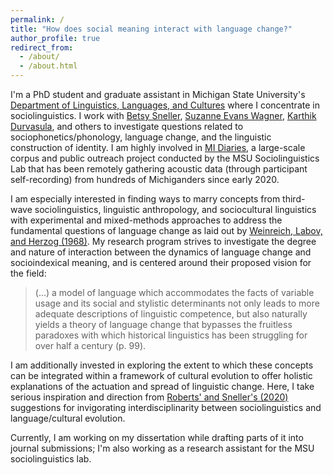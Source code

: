 ```yaml
---
permalink: /
title: "How does social meaning interact with language change?"
author_profile: true
redirect_from: 
  - /about/
  - /about.html
---
```


I'm a PhD student and graduate assistant in Michigan State University's [Department of Linguistics, Languages, and Cultures](https://lilac.msu.edu/linguistics/linguistics-graduate-student/) where I concentrate in sociolinguistics. I work with [Betsy Sneller](https://people.cal.msu.edu/sneller7/), [Suzanne Evans Wagner](https://people.cal.msu.edu/wagnersu/), [Karthik Durvasula](https://people.cal.msu.edu/durvasul/), and others to investigate questions related to sociophonetics/phonology, language change, and the linguistic construction of identity. I am highly involved in [MI Diaries](https://mi-diaries.org/), a large-scale corpus and public outreach project conducted by the MSU Sociolinguistics Lab that has been remotely gathering acoustic data (through participant self-recording) from hundreds of Michiganders since early 2020.

I am especially interested in finding ways to marry concepts from third-wave sociolinguistics, linguistic anthropology, and sociocultural linguistics with experimental and mixed-methods approaches to address the fundamental questions of language change as laid out by [Weinreich, Labov, and Herzog (1968)](https://lrc.la.utexas.edu/books/directions/5-weinreich). My research program strives to investigate the degree and nature of interaction between the dynamics of language change and socioindexical meaning, and is centered around their proposed vision for the field:

> (...) a model of language which accommodates the facts of variable usage and its social and stylistic determinants not only leads to more adequate descriptions of linguistic competence, but also naturally yields a theory of language change that bypasses the fruitless paradoxes with which historical linguistics has been struggling for over half a century (p. 99).

I am additionally invested in exploring the extent to which these concepts can be integrated within a framework of cultural evolution to offer holistic explanations of the actuation and spread of linguistic change. Here, I take serious inspiration and direction from [Roberts' and Sneller's (2020)](https://brill.com/view/journals/ldc/10/2/article-p188_3.xml) suggestions for invigorating interdisciplinarity between sociolinguistics and language/cultural evolution.

Currently, I am working on my dissertation while drafting parts of it into journal submissions; I'm also working as a research assistant for the MSU sociolinguistics lab.
